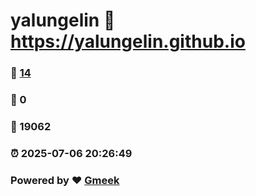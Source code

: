 # yalungelin :link: https://yalungelin.github.io 
### :page_facing_up: [14](https://yalungelin.github.io/tag.html) 
### :speech_balloon: 0 
### :hibiscus: 19062 
### :alarm_clock: 2025-07-06 20:26:49 
### Powered by :heart: [Gmeek](https://github.com/Meekdai/Gmeek)

